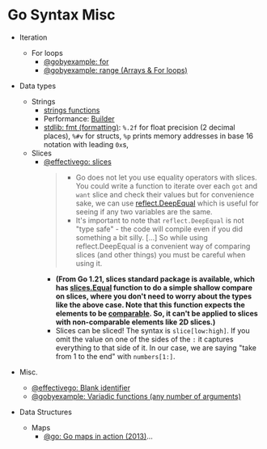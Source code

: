 # Go Syntax Misc

- Iteration
  - For loops
    - [@gobyexample: for](https://gobyexample.com/for)
    - [@gobyexample: range (Arrays & For loops)](https://gobyexample.com/range)

- Data types
  - Strings
    - [strings functions](https://pkg.go.dev/strings)
    - Performance: [Builder](https://pkg.go.dev/strings#Builder)
    - [stdlib: fmt (formatting)](https://pkg.go.dev/fmt): `%.2f` for float precision (2 decimal places), `%#v` for structs, `%p` prints memory addresses in base 16 notation with leading `0x`s,
  - Slices
    - [@effectivego: slices](https://go.dev/doc/effective_go#slices)
      > - Go does not let you use equality operators with slices. You could write a function to iterate over each `got` and `want` slice and check their values but for convenience sake, we can use [reflect.DeepEqual](https://pkg.go.dev/reflect#DeepEqual) which is useful for seeing if any two variables are the same.
      > - It's important to note that `reflect.DeepEqual` is not "type safe" - the code will compile even if you did something a bit silly. [...] So while using reflect.DeepEqual is a convenient way of comparing slices (and other things) you must be careful when using it.
      - **(From Go 1.21, slices standard package is available, which has [slices.Equal](https://pkg.go.dev/slices#Equal) function to do a simple shallow compare on slices, where you don't need to worry about the types like the above case. Note that this function expects the elements to be [comparable](https://pkg.go.dev/builtin#comparable). So, it can't be applied to slices with non-comparable elements like 2D slices.)**
      - Slices can be sliced! The syntax is `slice[low:high]`. If you omit the value on one of the sides of the `:` it captures everything to that side of it. In our case, we are saying "take from 1 to the end" with `numbers[1:]`.




- Misc.
  - [@effectivego: Blank identifier](https://go.dev/doc/effective_go#blank)
  - [@gobyexample: Variadic functions (any number of arguments)](https://gobyexample.com/variadic-functions)



- Data Structures
  - Maps
    - [@go: Go maps in action (2013)](https://go.dev/blog/maps)...


